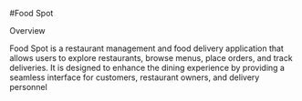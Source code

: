 #Food Spot

Overview

Food Spot is a restaurant management and food delivery application that allows users to explore restaurants, browse menus, place orders, and track deliveries. It is designed to enhance the dining experience by providing a seamless interface for customers, restaurant owners, and delivery personnel
